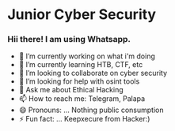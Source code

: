 # Junior Cyber Security
### Hii there! I am using Whatsapp.

- 🔭 I’m currently working on what i'm doing
- 🌱 I’m currently learning HTB, CTF, etc
- 👯 I’m looking to collaborate on cyber security
- 🤔 I’m looking for help with osint tools
- 💬 Ask me about Ethical Hacking
- 📫 How to reach me: Telegram, Palapa
- 😄 Pronouns: ... Nothing public consumption
- ⚡ Fun fact: ... Keepxecure from Hacker:)
